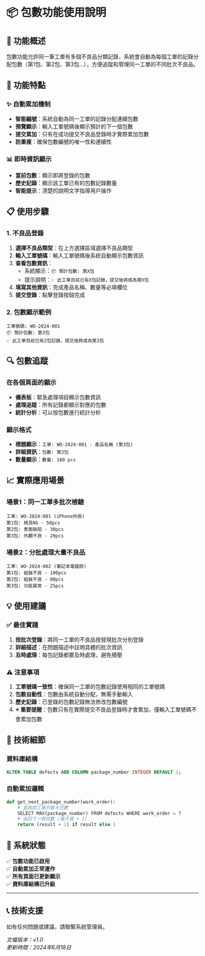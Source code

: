# 📦 包數功能使用說明

## 🎯 功能概述

包數功能允許同一筆工單有多個不良品分類記錄，系統會自動為每個工單的記錄分配包數（第1包、第2包、第3包...），方便追蹤和管理同一工單的不同批次不良品。

## 🔧 功能特點

### ✨ 自動累加機制
- **智能編號**：系統自動為同一工單的記錄分配連續包數
- **預覽顯示**：輸入工單號碼後顯示預計的下一個包數
- **提交累加**：只有在成功提交不良品登錄時才實際累加包數
- **防重複**：確保包數編號的唯一性和連續性

### 📊 即時資訊顯示
- **當前包數**：顯示即將登錄的包數
- **歷史記錄**：顯示該工單已有的包數記錄數量
- **智能提示**：清楚的說明文字指導用戶操作

## 📋 使用步驟

### 1. 不良品登錄
1. **選擇不良品類型**：在上方選擇區域選擇不良品類型
2. **輸入工單號碼**：輸入工單號碼後系統自動顯示包數資訊
3. **查看包數資訊**：
   - 系統顯示：`📦 預計包數: 第X包`
   - 提示說明：`💡 此工單目前已有X包記錄，提交後將成為第X包`
4. **填寫其他資訊**：完成產品名稱、數量等必填欄位
5. **提交登錄**：點擊登錄按鈕完成

### 2. 包數顯示範例
```
工單號碼: WO-2024-001
📦 預計包數: 第3包
💡 此工單目前已有2包記錄，提交後將成為第3包
```

## 🔍 包數追蹤

### 在各個頁面的顯示
- **儀表板**：緊急處理項目顯示包數資訊
- **處理追蹤**：所有記錄都顯示對應的包數
- **統計分析**：可以按包數進行統計分析

### 顯示格式
- **標題顯示**：`工單: WO-2024-001 - 產品名稱 (第3包)`
- **詳細資訊**：`包數: 第3包`
- **數量顯示**：`數量: 100 pcs`

## 📈 實際應用場景

### 場景1：同一工單多批次檢驗
```
工單: WO-2024-001 (iPhone外殼)
第1包: 檢具NG - 50pcs
第2包: 表面缺陷 - 30pcs  
第3包: 外觀不良 - 20pcs
```

### 場景2：分批處理大量不良品
```
工單: WO-2024-002 (筆記本電腦殼)
第1包: 組裝不良 - 100pcs
第2包: 組裝不良 - 80pcs
第3包: 功能異常 - 25pcs
```

## 💡 使用建議

### ✅ 最佳實踐
1. **按批次登錄**：將同一工單的不良品按發現批次分別登錄
2. **詳細描述**：在問題描述中註明具體的批次資訊
3. **及時處理**：每包記錄都要及時處理，避免積壓

### ⚠️ 注意事項
1. **工單號碼一致性**：確保同一工單的包數記錄使用相同的工單號碼
2. **包數自動性**：包數由系統自動分配，無需手動輸入
3. **歷史記錄**：已登錄的包數記錄無法修改包數編號
4. **⭐ 重要提醒**：包數只有在實際提交不良品登錄時才會累加，僅輸入工單號碼不會累加包數

## 🔧 技術細節

### 資料庫結構
```sql
ALTER TABLE defects ADD COLUMN package_number INTEGER DEFAULT 1;
```

### 自動累加邏輯
```python
def get_next_package_number(work_order):
    # 查詢該工單的最大包數
    SELECT MAX(package_number) FROM defects WHERE work_order = ?
    # 返回下一個包數 (最大值 + 1)
    return (result + 1) if result else 1
```

## 🚀 系統狀態

✅ **包數功能已啟用**  
✅ **自動累加正常運作**  
✅ **所有頁面已更新顯示**  
✅ **資料庫結構已升級**  

---

## 📞 技術支援

如有任何問題或建議，請聯繫系統管理員。

*文檔版本：v1.0*  
*更新時間：2024年6月18日* 